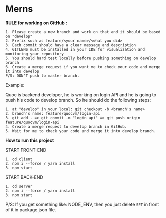 # Merns


<b> RULE for working on GitHub : </b>

```
1. Please create a new branch and work on that and it should be based on "develop"
2. Prefix such as feature/<your name>/<what you did>
3. Each commit should have a clear message and description
4. GITLENS must be installed in your IDE for visualization and monitoring your repository
5. You should hard test locally before pushing something on develop branch
6. Create a merge request if you want me to check your code and merge it into develop
P/S: DON'T push to master branch.
```

Example:

Quoc is backend developer, he is working on login API and he is going to push his code to develop branch. So he should do the following steps:

```
1. at "develop" in your local: git checkout -b <branch's name>
2. branch's name: feature/quocvm/login-api
3. git add . => git commit -m "login api" => git push origin feature/quocvm/login-api
4. Create a merge request to develop branch in GitHub.
5. Wait for me to check your code and merge it into develop branch.
```

<b>How to run this project</b>

START FRONT-END
```
1. cd client
2. npm i --force / yarn install
3. npm start
```

START BACK-END
```
1. cd server
2. npm i --force / yarn install
3. npm start
```

P/S: If you get something like: NODE_ENV, then you just delete `SET` in front of it in package.json file.